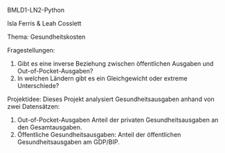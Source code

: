BMLD1-LN2-Python


Isla Ferris & Leah Cosslett


Thema: Gesundheitskosten

Fragestellungen:
  1. Gibt es eine inverse Beziehung zwischen öffentlichen Ausgaben und Out-of-Pocket-Ausgaben? 
  2. In welchen Ländern gibt es ein Gleichgewicht oder extreme Unterschiede?

Projektidee:
  Dieses Projekt analysiert Gesundheitsausgaben anhand von zwei Datensätzen:
  1. Out-of-Pocket-Ausgaben Anteil der privaten Gesundheitsausgaben an den Gesamtausgaben.
  2. Öffentliche Gesundheitsausgaben: Anteil der öffentlichen Gesundheitsausgaben am GDP/BIP.
